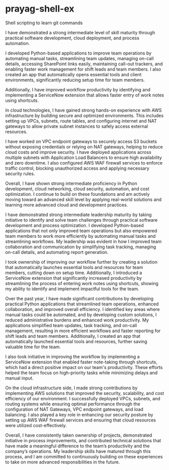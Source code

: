 # prayag-shell-ex
Shell scripting to learn git commands


I have demonstrated a strong intermediate level of skill maturity through practical software development, cloud deployment, and process automation.

I developed Python-based applications to improve team operations by automating manual tasks, streamlining team updates, managing on-call details, accessing SharePoint links easily, maintaining call-out trackers, and enabling faster work management for shift leads and team members. I also created an app that automatically opens essential tools and client environments, significantly reducing setup time for team members.

Additionally, I have improved workflow productivity by identifying and implementing a ServiceNow extension that allows faster entry of work notes using shortcuts.

In cloud technologies, I have gained strong hands-on experience with AWS infrastructure by building secure and optimized environments. This includes setting up VPCs, subnets, route tables, and configuring internet and NAT gateways to allow private subnet instances to safely access external resources.

I have worked on VPC endpoint gateways to securely access S3 buckets without exposing credentials or relying on NAT gateways, helping to reduce cloud costs and improve security. I have deployed applications across multiple subnets with Application Load Balancers to ensure high availability and zero downtime. I also configured AWS WAF firewall services to enforce traffic control, blocking unauthorized access and applying necessary security rules.

Overall, I have shown strong intermediate proficiency in Python development, cloud networking, cloud security, automation, and cost optimization. I continue to build on these foundations and am actively moving toward an advanced skill level by applying real-world solutions and learning more advanced cloud and development practices.


I have demonstrated strong intermediate leadership maturity by taking initiative to identify and solve team challenges through practical software development and process optimization. I developed Python-based applications that not only improved team operations but also empowered team members to work more efficiently by automating manual tasks and streamlining workflows. My leadership was evident in how I improved team collaboration and communication by simplifying task tracking, managing on-call details, and automating report generation.

I took ownership of improving our workflow further by creating a solution that automatically launches essential tools and resources for team members, cutting down on setup time. Additionally, I introduced a ServiceNow extension that significantly increased productivity by streamlining the process of entering work notes using shortcuts, showing my ability to identify and implement impactful tools for the team.

Over the past year, I have made significant contributions by developing practical Python applications that streamlined team operations, enhanced collaboration, and improved overall efficiency. I identified key areas where manual tasks could be automated, and by developing custom solutions, I reduced administrative burdens and enhanced work productivity. My applications simplified team updates, task tracking, and on-call management, resulting in more efficient workflows and faster reporting for shift leads and team members. Additionally, I created an app that automatically launched essential tools and resources, further saving valuable time for the team.

I also took initiative in improving the workflow by implementing a ServiceNow extension that enabled faster note-taking through shortcuts, which had a direct positive impact on our team's productivity. These efforts helped the team focus on high-priority tasks while minimizing delays and manual input.

On the cloud infrastructure side, I made strong contributions by implementing AWS solutions that improved the security, scalability, and cost efficiency of our environment. I successfully deployed VPCs, subnets, and routing systems while ensuring optimal performance through the configuration of NAT Gateways, VPC endpoint gateways, and load balancing. I also played a key role in enhancing our security posture by setting up AWS WAF firewall services and ensuring that cloud resources were utilized cost-effectively.

Overall, I have consistently taken ownership of projects, demonstrated initiative in process improvements, and contributed technical solutions that have made a meaningful difference to the team’s productivity and the company’s operations. My leadership skills have matured through this process, and I am committed to continuously building on these experiences to take on more advanced responsibilities in the future.


  

